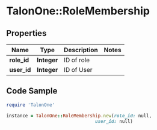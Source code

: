 # TalonOne::RoleMembership

## Properties

Name | Type | Description | Notes
------------ | ------------- | ------------- | -------------
**role_id** | **Integer** | ID of role | 
**user_id** | **Integer** | ID of User | 

## Code Sample

```ruby
require 'TalonOne'

instance = TalonOne::RoleMembership.new(role_id: null,
                                 user_id: null)
```



